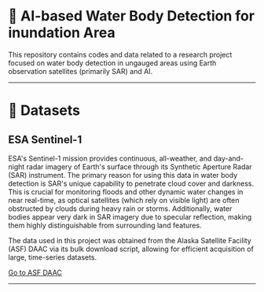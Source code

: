# 🌊 AI-based Water Body Detection for inundation Area
This repository contains codes and data related to a research project focused on water body detection in ungauged areas using Earth observation satellites (primarily SAR) and AI.

---

# 💾 Datasets
## ESA Sentinel-1
ESA's Sentinel-1 mission provides continuous, all-weather, and day-and-night radar imagery of Earth's surface through its Synthetic Aperture Radar (SAR) instrument. The primary reason for using this data in water body detection is SAR's unique capability to penetrate cloud cover and darkness. This is crucial for monitoring floods and other dynamic water changes in near real-time, as optical satellites (which rely on visible light) are often obstructed by clouds during heavy rain or storms. Additionally, water bodies appear very dark in SAR imagery due to specular reflection, making them highly distinguishable from surrounding land features.

The data used in this project was obtained from the Alaska Satellite Facility (ASF) DAAC via its bulk download script, allowing for efficient acquisition of large, time-series datasets.

[Go to ASF DAAC](https://search.asf.alaska.edu/)

---
